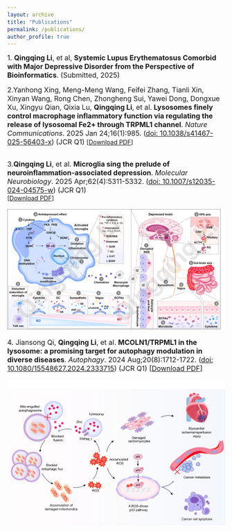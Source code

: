 ```yaml
---
layout: archive
title: "Publications"
permalink: /publications/
author_profile: true
---
```


<span style="font-size:16px;">1. **Qingqing Li**, et al, **Systemic Lupus Erythematosus Comorbid with Major Depressive Disorder from the Perspective of Bioinformatics**. (Submitted, 2025)</span>
<br> 

<span style="font-size:16px;">2.Yanhong Xing, Meng-Meng Wang, Feifei Zhang, Tianli Xin, Xinyan Wang, Rong Chen, Zhongheng Sui, Yawei Dong, Dongxue Xu, Xingyu Qian, Qixia Lu, **Qingqing Li**, et al. **Lysosomes finely control macrophage inflammatory function via regulating the release of lysosomal Fe2+ through TRPML1 channel**. _Nature Communications_. 2025 Jan 24;16(1):985. 
(<a href="[https://pubmed.ncbi.nlm.nih.gov/39535682/](https://pubmed.ncbi.nlm.nih.gov/39856099/)">doi: 10.1038/s41467-025-56403-x</a>) (JCR Q1)
</span>[<a href="/files/Lysosomes.pdf">Download PDF</a>]</span><br> 
<br> 

<span style="font-size:16px;">3.**Qingqing Li**, et al. **Microglia sing the prelude of neuroinflammation-associated depression**. _Molecular Neurobiology_. 2025 Apr;62(4):5311-5332. 
(<a href="https://pubmed.ncbi.nlm.nih.gov/39535682/">doi: 10.1007/s12035-024-04575-w</a>) (JCR Q1)
</span><br> 
[<a href="/files/Microglia.pdf">Download PDF</a>]</span><br> 
<br> 
<img src='/images/1.png' /><br> 

<span style="font-size:16px;">4. Jiansong Qi, **Qingqing Li**, et al. **MCOLN1/TRPML1 in the lysosome: a promising target for autophagy modulation in diverse diseases**. _Autophagy_. 2024 Aug;20(8):1712-1722. 
(<a href="https://pubmed.ncbi.nlm.nih.gov/38522082/">doi: 10.1080/15548627.2024.2333715</a>) (JCR Q1)
[<a href="/files/MCOLN1.pdf">Download PDF</a>]</span>
<br> 
<br> 
<img src='/images/6.png' />

